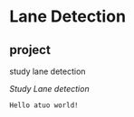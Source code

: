 # Lane Detection
## project

study lane detection

*Study Lane detection*
```
Hello atuo world!
```
